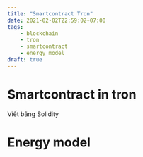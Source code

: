 ```yaml
---
title: "Smartcontract Tron"
date: 2021-02-02T22:59:02+07:00
tags:
	- blockchain
	- tron
	- smartcontract
	- energy model
draft: true
---
```


# Smartcontract in tron
Viết bằng Solidity
# Energy model
